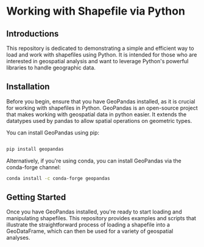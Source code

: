 # Working with Shapefile via Python

## Introductions
This repository is dedicated to demonstrating a simple and efficient way to load and work with shapefiles using Python. It is intended for those who are interested in geospatial analysis and want to leverage Python's powerful libraries to handle geographic data.

## Installation
Before you begin, ensure that you have GeoPandas installed, as it is crucial for working with shapefiles in Python. GeoPandas is an open-source project that makes working with geospatial data in python easier. It extends the datatypes used by pandas to allow spatial operations on geometric types.

You can install GeoPandas using pip:

```bash

pip install geopandas
```
Alternatively, if you're using conda, you can install GeoPandas via the conda-forge channel:

``` bash
conda install -c conda-forge geopandas
```

##  Getting Started
Once you have GeoPandas installed, you're ready to start loading and manipulating shapefiles. This repository provides examples and scripts that illustrate the straightforward process of loading a shapefile into a GeoDataFrame, which can then be used for a variety of geospatial analyses.

